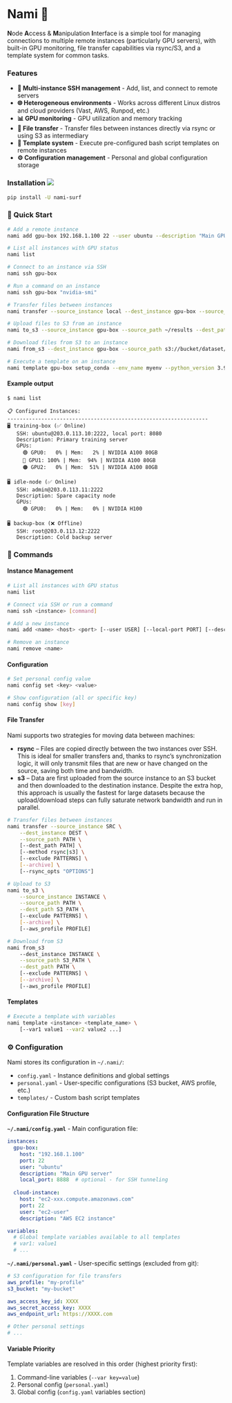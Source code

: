 # Nami 🌊

**N**ode **A**ccess & **M**anipulation **I**nterface is a simple tool for managing connections to multiple remote instances (particularly GPU servers), with built-in GPU monitoring, file transfer capabilities via rsync/S3, and a template system for common tasks.

### Features

- **🔗 Multi-instance SSH management** - Add, list, and connect to remote servers
- **🌐 Heterogeneous environments** - Works across different Linux distros and cloud providers (Vast, AWS, Runpod, etc.)
- **📊 GPU monitoring** - GPU utilization and memory tracking
- **📁 File transfer** - Transfer files between instances directly via rsync or using S3 as intermediary
- **📜 Template system** - Execute pre-configured bash script templates on remote instances  
- **⚙️ Configuration management** - Personal and global configuration storage

### Installation <img src="https://img.shields.io/pypi/v/nami-surf?color=blue&style=flat-square">

```bash
pip install -U nami-surf
```

### 🚀 Quick Start

```bash
# Add a remote instance
nami add gpu-box 192.168.1.100 22 --user ubuntu --description "Main GPU server"

# List all instances with GPU status
nami list

# Connect to an instance via SSH  
nami ssh gpu-box

# Run a command on an instance
nami ssh gpu-box "nvidia-smi"

# Transfer files between instances
nami transfer --source_instance local --dest_instance gpu-box --source_path ./data --dest_path ~/data

# Upload files to S3 from an instance
nami to_s3 --source_instance gpu-box --source_path ~/results --dest_path s3://bucket/experiment1/

# Download files from S3 to an instance  
nami from_s3 --dest_instance gpu-box --source_path s3://bucket/dataset/ --dest_path ~/data/

# Execute a template on an instance
nami template gpu-box setup_conda --env_name myenv --python_version 3.9
```

#### Example output
```text
$ nami list

📋 Configured Instances:
-----------------------------------------------------------------
🖥️ training-box (✅ Online)
   SSH: ubuntu@203.0.113.10:2222, local port: 8080
   Description: Primary training server
   GPUs:
     🟢 GPU0:   0% | Mem:   2% | NVIDIA A100 80GB
     🔴 GPU1: 100% | Mem:  94% | NVIDIA A100 80GB
     🟠 GPU2:   0% | Mem:  51% | NVIDIA A100 80GB

🖥️ idle-node (✅ Online)
   SSH: admin@203.0.113.11:2222
   Description: Spare capacity node
   GPUs:
     🟢 GPU0:   0% | Mem:   0% | NVIDIA H100

🖥️ backup-box (❌ Offline)
   SSH: root@203.0.113.12:2222
   Description: Cold backup server
```

### 🔧 Commands

#### Instance Management
```bash
# List all instances with GPU status
nami list

# Connect via SSH or run a command
nami ssh <instance> [command]

# Add a new instance
nami add <name> <host> <port> [--user USER] [--local-port PORT] [--description DESC]

# Remove an instance
nami remove <name>

```

#### Configuration
```bash
# Set personal config value
nami config set <key> <value>

# Show configuration (all or specific key)
nami config show [key]
```

#### File Transfer

Nami supports two strategies for moving data between machines:

- **rsync** – Files are copied directly between the two instances over SSH. This is ideal for smaller transfers and, thanks to rsync’s synchronization logic, it will only transmit files that are new or have changed on the source, saving both time and bandwidth.
- **s3** – Data are first uploaded from the source instance to an S3 bucket and then downloaded to the destination instance. Despite the extra hop, this approach is usually the fastest for large datasets because the upload/download steps can fully saturate network bandwidth and run in parallel.

```bash
# Transfer files between instances
nami transfer --source_instance SRC \
    --dest_instance DEST \
    --source_path PATH \
    [--dest_path PATH] \
    [--method rsync|s3] \
    [--exclude PATTERNS] \
    [--archive] \
    [--rsync_opts "OPTIONS"]

# Upload to S3
nami to_s3 \
    --source_instance INSTANCE \
    --source_path PATH \
    --dest_path S3_PATH \
    [--exclude PATTERNS] \
    [--archive] \
    [--aws_profile PROFILE]

# Download from S3  
nami from_s3 
    --dest_instance INSTANCE \
    --source_path S3_PATH \
    --dest_path PATH \
    [--exclude PATTERNS] \
    [--archive] \
    [--aws_profile PROFILE]
```

#### Templates
```bash
# Execute a template with variables
nami template <instance> <template_name> \
    [--var1 value1 --var2 value2 ...]
```

### ⚙️ Configuration

Nami stores its configuration in `~/.nami/`:

- `config.yaml` - Instance definitions and global settings
- `personal.yaml` - User-specific configurations (S3 bucket, AWS profile, etc.)
- `templates/` - Custom bash script templates

#### Configuration File Structure

**`~/.nami/config.yaml`** - Main configuration file:
```yaml
instances:
  gpu-box:
    host: "192.168.1.100"
    port: 22
    user: "ubuntu"
    description: "Main GPU server"
    local_port: 8888  # optional - for SSH tunneling
  
  cloud-instance:
    host: "ec2-xxx.compute.amazonaws.com"
    port: 22
    user: "ec2-user"
    description: "AWS EC2 instance"

variables:
  # Global template variables available to all templates
  # var1: value1
  # ...
```

**`~/.nami/personal.yaml`** - User-specific settings (excluded from git):
```yaml
# S3 configuration for file transfers
aws_profile: "my-profile"
s3_bucket: "my-bucket"

aws_access_key_id: XXXX
aws_secret_access_key: XXXX
aws_endpoint_url: https://XXXX.com

# Other personal settings
# ...
```

#### Variable Priority
Template variables are resolved in this order (highest priority first):
1. Command-line variables (`--var key=value`)
2. Personal config (`personal.yaml`)
3. Global config (`config.yaml` variables section)
